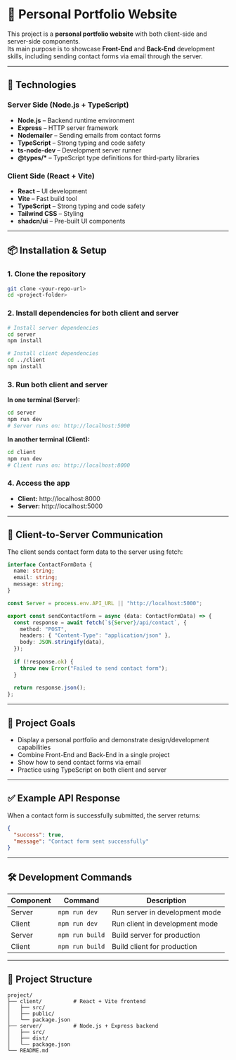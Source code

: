 # 📌 Personal Portfolio Website

This project is a **personal portfolio website** with both client-side and server-side components.  
Its main purpose is to showcase **Front-End** and **Back-End** development skills, including sending contact forms via email through the server.

---

## 🚀 Technologies

### **Server Side (Node.js + TypeScript)**
- **Node.js** – Backend runtime environment
- **Express** – HTTP server framework
- **Nodemailer** – Sending emails from contact forms
- **TypeScript** – Strong typing and code safety
- **ts-node-dev** – Development server runner
- **@types/\*** – TypeScript type definitions for third-party libraries

### **Client Side (React + Vite)**
- **React** – UI development
- **Vite** – Fast build tool
- **TypeScript** – Strong typing and code safety
- **Tailwind CSS** – Styling
- **shadcn/ui** – Pre-built UI components

---

## 📦 Installation & Setup

### 1. Clone the repository
```bash
git clone <your-repo-url>
cd <project-folder>
```

### 2. Install dependencies for both client and server
```bash
# Install server dependencies
cd server
npm install

# Install client dependencies
cd ../client
npm install
```

### 3. Run both client and server

**In one terminal (Server):**
```bash
cd server
npm run dev
# Server runs on: http://localhost:5000
```

**In another terminal (Client):**
```bash
cd client
npm run dev
# Client runs on: http://localhost:8000
```

### 4. Access the app
- **Client:** http://localhost:8000
- **Server:** http://localhost:5000

---

## 📡 Client-to-Server Communication

The client sends contact form data to the server using fetch:

```typescript
interface ContactFormData {
  name: string;
  email: string;
  message: string;
}

const Server = process.env.API_URL || "http://localhost:5000";

export const sendContactForm = async (data: ContactFormData) => {
  const response = await fetch(`${Server}/api/contact`, {
    method: "POST",
    headers: { "Content-Type": "application/json" },
    body: JSON.stringify(data),
  });
  
  if (!response.ok) {
    throw new Error("Failed to send contact form");
  }
  
  return response.json();
};
```

---

## 🎯 Project Goals

- Display a personal portfolio and demonstrate design/development capabilities
- Combine Front-End and Back-End in a single project
- Show how to send contact forms via email
- Practice using TypeScript on both client and server

---

## ✅ Example API Response

When a contact form is successfully submitted, the server returns:

```json
{
  "success": true,
  "message": "Contact form sent successfully"
}
```

---

## 🛠️ Development Commands

| Component | Command | Description |
|-----------|---------|-------------|
| Server | `npm run dev` | Run server in development mode |
| Client | `npm run dev` | Run client in development mode |
| Server | `npm run build` | Build server for production |
| Client | `npm run build` | Build client for production |

---

## 📁 Project Structure

```
project/
├── client/          # React + Vite frontend
│   ├── src/
│   ├── public/
│   └── package.json
├── server/          # Node.js + Express backend
│   ├── src/
│   ├── dist/
│   └── package.json
└── README.md
```